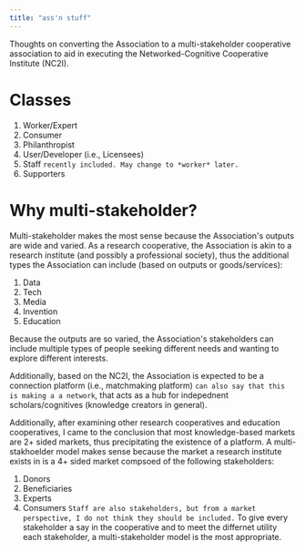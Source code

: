```yaml
---
title: "ass'n stuff"
---
```



Thoughts on converting the Association to a multi-stakeholder cooperative association to aid in executing the Networked-Cognitive Cooperative Institute (NC2I).

# Classes

1. Worker/Expert
2. Consumer
3. Philanthropist
4. User/Developer (i.e., Licensees)
5. Staff `recently included. May change to *worker* later.`
6. Supporters

# Why multi-stakeholder?

Multi-stakeholder makes the most sense because the Association's outputs are wide and varied. As a research cooperative, the Association is akin to a research institute (and possibly a professional society), thus the additional types the Association can include (based on outputs or goods/services):

1. Data
2. Tech
3. Media
4. Invention 
5. Education

Because the outputs are so varied, the Association's stakeholders can include multiple types of people seeking different needs and wanting to explore different interests.  

Additionally, based on the NC2I, the Association is expected to be a connection platform (i.e., matchmaking platform) `can also say that this is making a a network`, that acts as a hub for indepednent scholars/cognitives (knowledge creators in general).

Additionally, after examining other research cooperatives and education cooperatives, I came to the conclusion that most knowledge-based markets are 2+ sided markets, thus precipitating the existence of a platform. A multi-stakhoelder model makes sense because the market a research institute exists in is a 4+ sided market compsoed of the following stakeholders:

1. Donors
2. Beneficiaries
3. Experts 
4. Consumers 
`Staff are also stakeholders, but from a market perspective, I do not think they should be included.`
To give every stakeholder a say in the cooperative and to meet the differnet utility each stakeholder, a multi-stakeholder model is the most appropriate. 

